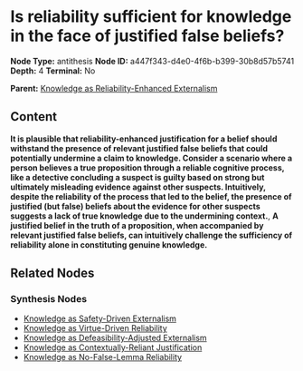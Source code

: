 # Is reliability sufficient for knowledge in the face of justified false beliefs?

**Node Type:** antithesis
**Node ID:** a447f343-d4e0-4f6b-b399-30b8d57b5741
**Depth:** 4
**Terminal:** No

**Parent:** [Knowledge as Reliability-Enhanced Externalism](knowledge-as-reliability-enhanced-externalism-synthesis-dddf2574-148a-4fa6-8ed9-f47aa606ecaa.md)

## Content

**It is plausible that reliability-enhanced justification for a belief should withstand the presence of relevant justified false beliefs that could potentially undermine a claim to knowledge. Consider a scenario where a person believes a true proposition through a reliable cognitive process, like a detective concluding a suspect is guilty based on strong but ultimately misleading evidence against other suspects. Intuitively, despite the reliability of the process that led to the belief, the presence of justified (but false) beliefs about the evidence for other suspects suggests a lack of true knowledge due to the undermining context.**, **A justified belief in the truth of a proposition, when accompanied by relevant justified false beliefs, can intuitively challenge the sufficiency of reliability alone in constituting genuine knowledge.**

## Related Nodes

### Synthesis Nodes

- [Knowledge as Safety-Driven Externalism](knowledge-as-safety-driven-externalism-synthesis-93cbde60-3ed4-4ca2-b77a-cb180d6f775c.md)
- [Knowledge as Virtue-Driven Reliability](knowledge-as-virtue-driven-reliability-synthesis-1aa53f85-a3bb-4847-93f7-defa5315da42.md)
- [Knowledge as Defeasibility-Adjusted Externalism](knowledge-as-defeasibility-adjusted-externalism-synthesis-c6f0e805-ddea-4f90-8bb8-550471ca5735.md)
- [Knowledge as Contextually-Reliant Justification](knowledge-as-contextually-reliant-justification-synthesis-34b42602-e8b4-46fb-94d8-d086c782cfc1.md)
- [Knowledge as No-False-Lemma Reliability](knowledge-as-no-false-lemma-reliability-synthesis-45d0f11d-3362-48d3-9af0-8dd7f2654a51.md)
